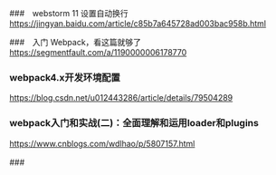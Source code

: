 ###　webstorm 11 设置自动换行
https://jingyan.baidu.com/article/c85b7a645728ad003bac958b.html

###　入门 Webpack，看这篇就够了
https://segmentfault.com/a/1190000006178770

### webpack4.x开发环境配置
https://blog.csdn.net/u012443286/article/details/79504289

### webpack入门和实战(二)：全面理解和运用loader和plugins
https://www.cnblogs.com/wdlhao/p/5807157.html

###　







